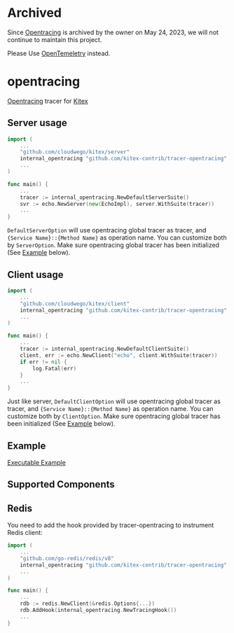 # Archived
Since [Opentracing](https://github.com/opentracing/opentracing-go) is archived by the owner on May 24, 2023, we will not continue to maintain this project.

Please Use [OpenTemeletry](https://github.com/kitex-contrib/obs-opentelemetry) instead.

# opentracing
[Opentracing](https://github.com/opentracing/opentracing-go) tracer for [Kitex](https://github.com/cloudwego/kitex)

## Server usage
```go
import (
    ...
    "github.com/cloudwego/kitex/server"
    internal_opentracing "github.com/kitex-contrib/tracer-opentracing"
    ...
)

func main() {
    ...
    tracer := internal_opentracing.NewDefaultServerSuite()
    svr := echo.NewServer(new(EchoImpl), server.WithSuite(tracer))
    ...
}
```
`DefaultServerOption` will use opentracing global tracer as tracer, and `{Service Name}::{Method Name}` as operation name. You can customize both by `ServerOption`.
Make sure opentracing global tracer has been initialized (See [Example](README.md#example) below).

## Client usage
```go
import (
    ...
    "github.com/cloudwego/kitex/client"
    internal_opentracing "github.com/kitex-contrib/tracer-opentracing"
    ...
)

func main() {
    ...
    tracer := internal_opentracing.NewDefaultClientSuite()
    client, err := echo.NewClient("echo", client.WithSuite(tracer))
	if err != nil {
		log.Fatal(err)
	}
    ...
}
```
Just like server, `DefaultClientOption` will use opentracing global tracer as tracer, and `{Service Name}::{Method Name}` as operation name. You can customize both by `ClientOption`.
Make sure opentracing global tracer has been initialized (See [Example](README.md#example) below).
## Example
[Executable Example](https://github.com/cloudwego/kitex-examples/tree/main/tracer)

## Supported Components
## Redis
You need to add the hook provided by tracer-opentracing to instrument Redis client:
```go
import (
    ...
    "github.com/go-redis/redis/v8"
    internal_opentracing "github.com/kitex-contrib/tracer-opentracing"
    ...
)

func main() {
    ...
    rdb := redis.NewClient(&redis.Options{...})
    rdb.AddHook(internal_opentracing.NewTracingHook())
    ...
}
```


